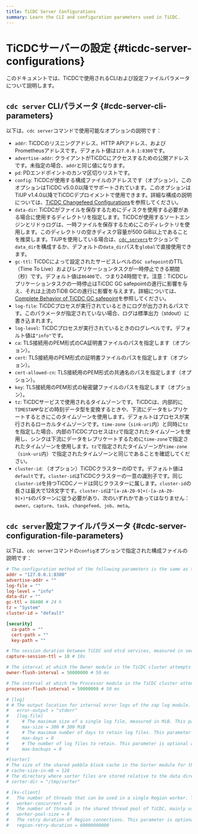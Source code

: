```yaml
---
title: TiCDC Server Configurations
summary: Learn the CLI and configuration parameters used in TiCDC.
---
```


# TiCDCサーバーの設定 {#ticdc-server-configurations}

このドキュメントでは、TiCDCで使用されるCLIおよび設定ファイルパラメータについて説明します。

## `cdc server` CLIパラメータ {#cdc-server-cli-parameters}

以下は、`cdc server`コマンドで使用可能なオプションの説明です：

-   `addr`: TiCDCのリスニングアドレス、HTTP APIアドレス、およびPrometheusアドレスです。デフォルト値は`127.0.0.1:8300`です。
-   `advertise-addr`: クライアントがTiCDCにアクセスするための公開アドレスです。未指定の場合、`addr`と同じ値になります。
-   `pd`: PDエンドポイントのカンマ区切りリストです。
-   `config`: TiCDCが使用する構成ファイルのアドレスです（オプション）。このオプションはTiCDC v5.0.0以降でサポートされています。このオプションはTiUP v1.4.0以降でTiCDCデプロイメントで使用できます。詳細な構成の説明については、[TiCDC Changefeed Configurations](/ticdc/ticdc-changefeed-config.md)を参照してください。
-   `data-dir`: TiCDCがファイルを保存するためにディスクを使用する必要がある場合に使用するディレクトリを指定します。TiCDCが使用するソートエンジンとリドゥログは、一時ファイルを保存するためにこのディレクトリを使用します。このディレクトリの空きディスク容量が500 GiB以上であることを推奨します。TiUPを使用している場合は、[`cdc_servers`](/tiup/tiup-cluster-topology-reference.md#cdc_servers)セクションで`data_dir`を構成するか、デフォルトの`data_dir`パスを`global`で直接使用できます。
-   `gc-ttl`: TiCDCによって設定されたサービスレベルの`GC safepoint`のTTL（Time To Live）およびレプリケーションタスクが一時停止できる期間（秒）です。デフォルト値は`86400`で、つまり24時間です。注意：TiCDCレプリケーションタスクの一時停止はTiCDC GC safepointの進行に影響を与え、それは上流のTiDB GCの進行に影響を与えます。詳細については、[Complete Behavior of TiCDC GC safepoint](/ticdc/ticdc-faq.md#what-is-the-complete-behavior-of-ticdc-garbage-collection-gc-safepoint)を参照してください。
-   `log-file`: TiCDCプロセスが実行されているときにログが出力されるパスです。このパラメータが指定されていない場合、ログは標準出力（stdout）に書き込まれます。
-   `log-level`: TiCDCプロセスが実行されているときのログレベルです。デフォルト値は`"info"`です。
-   `ca`: TLS接続用のPEM形式のCA証明書ファイルのパスを指定します（オプション）。
-   `cert`: TLS接続用のPEM形式の証明書ファイルのパスを指定します（オプション）。
-   `cert-allowed-cn`: TLS接続用のPEM形式の共通名のパスを指定します（オプション）。
-   `key`: TLS接続用のPEM形式の秘密鍵ファイルのパスを指定します（オプション）。
-   `tz`: TiCDCサービスで使用されるタイムゾーンです。TiCDCは、内部的に`TIMESTAMP`などの時刻データ型を変換するときや、下流にデータをレプリケートするときにこのタイムゾーンを使用します。デフォルトはプロセスが実行されるローカルタイムゾーンです。`time-zone`（`sink-uri`内）と同時に`tz`を指定した場合、内部のTiCDCプロセスは`tz`で指定されたタイムゾーンを使用し、シンクは下流にデータをレプリケートするために`time-zone`で指定されたタイムゾーンを使用します。`tz`で指定されたタイムゾーンが`time-zone`（`sink-uri`内）で指定されたタイムゾーンと同じであることを確認してください。
-   `cluster-id`: （オプション）TiCDCクラスターのIDです。デフォルト値は`default`です。`cluster-id`はTiCDCクラスターの一意の識別子です。同じ`cluster-id`を持つTiCDCノードは同じクラスターに属します。`cluster-id`の長さは最大で128文字です。`cluster-id`は`^[a-zA-Z0-9]+(-[a-zA-Z0-9]+)*$`のパターンに従う必要があり、次のいずれかであってはなりません：`owner`、`capture`、`task`、`changefeed`、`job`、`meta`。

## `cdc server`設定ファイルパラメータ {#cdc-server-configuration-file-parameters}

以下は、`cdc server`コマンドの`config`オプションで指定された構成ファイルの説明です：

```toml
# The configuration method of the following parameters is the same as that of CLI parameters, but the CLI parameters have higher priorities.
addr = "127.0.0.1:8300"
advertise-addr = ""
log-file = ""
log-level = "info"
data-dir = ""
gc-ttl = 86400 # 24 h
tz = "System"
cluster-id = "default"

[security]
  ca-path = ""
  cert-path = ""
  key-path = ""

# The session duration between TiCDC and etcd services, measured in seconds. This parameter is optional and its default value is 10.
capture-session-ttl = 10 # 10s

# The interval at which the Owner module in the TiCDC cluster attempts to push the replication progress. This parameter is optional and its default value is `50000000` nanoseconds (that is, 50 milliseconds). You can configure this parameter in two ways: specifying only the number (for example, configuring it as `40000000` represents 40000000 nanoseconds, which is 40 milliseconds), or specifying both the number and unit (for example, directly configuring it as `40ms`).
owner-flush-interval = 50000000 # 50 ms

# The interval at which the Processor module in the TiCDC cluster attempts to push the replication progress. This parameter is optional and its default value is `50000000` nanoseconds (that is, 50 milliseconds). The configuration method of this parameter is the same as that of `owner-flush-interval`.
processor-flush-interval = 50000000 # 50 ms

# [log]
# # The output location for internal error logs of the zap log module. This parameter is optional and its default value is "stderr".
#   error-output = "stderr"
#   [log.file]
#     # The maximum size of a single log file, measured in MiB. This parameter is optional and its default value is 300.
#     max-size = 300 # 300 MiB
#     # The maximum number of days to retain log files. This parameter is optional and its default value is `0`, indicating never to delete.
#     max-days = 0
#     # The number of log files to retain. This parameter is optional and its default value is `0`, indicating to keep all log files.
#     max-backups = 0

#[sorter]
# The size of the shared pebble block cache in the Sorter module for the 8 pebble DBs started by default, measured in MiB. The default value is 128.
# cache-size-in-mb = 128
# The directory where sorter files are stored relative to the data directory (`data-dir`). This parameter is optional and its default value is "/tmp/sorter".
# sorter-dir = "/tmp/sorter"

# [kv-client]
#   The number of threads that can be used in a single Region worker. This parameter is optional and its default value is 8.
#   worker-concurrent = 8
#   The number of threads in the shared thread pool of TiCDC, mainly used for processing KV events. This parameter is optional and its default value is 0, indicating that the default pool size is twice the number of CPU cores.
#   worker-pool-size = 0
#   The retry duration of Region connections. This parameter is optional and its default value is `60000000000` nanoseconds (that is, 1 minute). You can configure this parameter in two ways: specifying only the number (for example, configuring it as `50000000` represents 50000000 nanoseconds, which is 50 milliseconds), or specifying both the number and unit (for example, directly configuring it as `50ms`).
#   region-retry-duration = 60000000000
```
